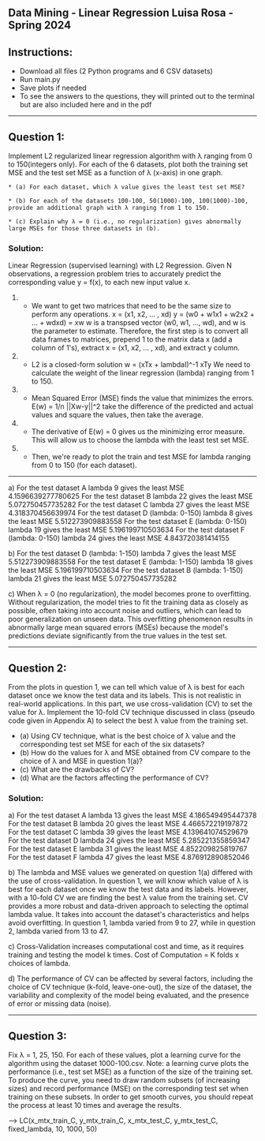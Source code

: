 Data Mining - Linear Regression
Luisa Rosa - Spring 2024
---
## Instructions:
+ Download all files (2 Python programs and 6 CSV datasets)
+ Run main.py
+ Save plots if needed
+ To see the answers to the questions, they will printed out to the terminal but are also included here and in the pdf

---
## Question 1: 
Implement L2 regularized linear regression algorithm with λ ranging from 0 to 150(integers only). For each of the 6 datasets, plot both the training set MSE and the test set MSE as a function of λ (x-axis) in one graph.

    * (a) For each dataset, which λ value gives the least test set MSE?

    * (b) For each of the datasets 100-100, 50(1000)-100, 100(1000)-100, provide an additional graph with λ ranging from 1 to 150.

    * (c) Explain why λ = 0 (i.e., no regularization) gives abnormally large MSEs for those three datasets in (b).

### Solution:
Linear Regression (supervised learning) with L2 Regression.
Given N observations, a regression problem tries to accurately predict the corresponding value y = f(x), to each new input value x.

1) - We want to get two matrices that need to be the same size to perform any operations.
x = (x1, x2, ... , xd)
y = (w0 + w1x1 + w2x2 + ... + wdxd) = xw
w is a transpsed vector (w0, w1, ..., wd), and w is the parameter to estimate.
Therefore, the first step is to convert all data frames to matrices, prepend 1 to the matrix data x (add a column of 1's), extract x = (x1, x2, ... , xd), and extract y column.

2) - L2 is a closed-form solution
w = (xTx + lambdaI)^-1 xTy
We need to calculate the weight of the linear regression (lambda) ranging from 1 to 150.

3) - Mean Squared Error (MSE) finds the value that minimizes the errors.
E(w) = 1/n ||Xw-y||^2
take the difference of the predicted and actual values and square the values, then take the average.

4) - The derivative of E(w) = 0 gives us the minimizing error measure. This will allow us to choose the lambda with the least test set MSE.

5) - Then, we're ready to plot the train and test MSE for lambda ranging from 0 to 150 (for each dataset).

---

a) For the test dataset A lambda 9 gives the least MSE 4.1596639277780625
For the test dataset B lambda 22 gives the least MSE 5.072750457735282
For the test dataset C lambda 27 gives the least MSE 4.318370456639974
For the test dataset D (lambda: 0-150) lambda 8 gives the least MSE 5.512273909883558
For the test dataset E (lambda: 0-150) lambda 19 gives the least MSE 5.196199710503634
For the test dataset F (lambda: 0-150) lambda 24 gives the least MSE 4.843720381414155

b) For the test dataset D (lambda: 1-150) lambda 7 gives the least MSE 5.512273909883558
For the test dataset E (lambda: 1-150) lambda 18 gives the least MSE 5.196199710503634
For the test dataset B (lambda: 1-150) lambda 21 gives the least MSE 5.072750457735282

c) When λ = 0 (no regularization), the model becomes prone to overfitting. Without regularization, the model tries to fit the training data as closely as possible, often taking into account noise and outliers, which can lead to poor generalization on unseen data. This overfitting phenomenon results in abnormally large mean squared errors (MSEs) because the model's predictions deviate significantly from the true values in the test set.

---

## Question 2: 
From the plots in question 1, we can tell which value of λ is best for each dataset once we know the test data and its labels. This is not realistic in real-world applications. In this part, we use cross-validation (CV) to set the value for λ. Implement the 10-fold CV technique discussed in class (pseudo code given in Appendix A) to select the best λ value from the training set.
* (a) Using CV technique, what is the best choice of λ value and the corresponding test set MSE for each of the six datasets?
* (b) How do the values for λ and MSE obtained from CV compare to the choice of λ and MSE in question 1(a)?
* (c) What are the drawbacks of CV?
* (d) What are the factors affecting the performance of CV?

### Solution:
a) For the test dataset A lambda 13 gives the least MSE 4.186549495447378
For the test dataset B lambda 20 gives the least MSE 4.466572219197872
For the test dataset C lambda 39 gives the least MSE 4.139641074529679
For the test dataset D lambda 24 gives the least MSE 5.285221355859347
For the test dataset E lambda 31 gives the least MSE 4.852209825819767
For the test dataset F lambda 47 gives the least MSE 4.876912890852046

b) The lambda and MSE values we generated on question 1(a) differed with the use of cross-validation. In question 1, we will know which value of λ is best for each dataset once we know the test data and its labels. However, with a 10-fold CV we are finding the best λ value from the training set. CV provides a more robust and data-driven approach to selecting the optimal lambda value. It takes into account the dataset's characteristics and helps avoid overfitting. In question 1, lambda varied from 9 to 27, while in question 2, lambda varied from 13 to 47.

c) Cross-Validation increases computational cost and time, as it requires training and testing the model k times. Cost of Computation = K folds x choices of lambda.

d) The performance of CV can be affected by several factors, including the choice of CV technique (k-fold, leave-one-out), the size of the dataset, the variability and complexity of the model being evaluated, and the presence of error or missing data (noise).

---

## Question 3: 
Fix λ = 1, 25, 150. For each of these values, plot a learning curve for the algorithm using the dataset 1000-100.csv. Note: a learning curve plots the performance (i.e., test set MSE) as a function of the size of the training set. To produce the curve, you need to draw random subsets (of increasing sizes) and record performance (MSE) on the corresponding test set when training on these subsets. In order to get smooth curves, you should repeat the process at least 10 times and average the results.

--> LC(x_mtx_train_C, y_mtx_train_C, x_mtx_test_C, y_mtx_test_C, fixed_lambda, 10, 1000, 50)

